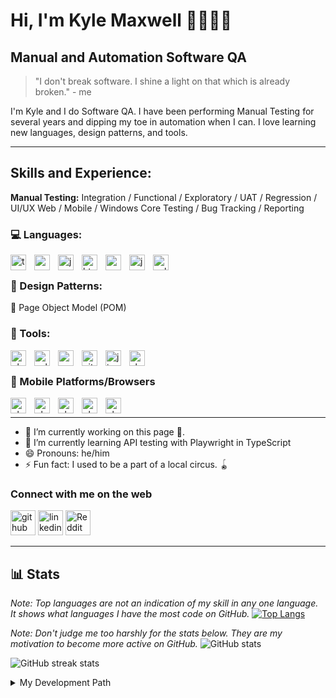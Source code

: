# Hi, I'm Kyle Maxwell 👋🧑🏻‍💻
## Manual and Automation Software QA
> "I don't break software. I shine a light on that which is already broken." - me
 
I'm Kyle and I do Software QA. I have been performing Manual Testing for several years and dipping my toe in automation when I can. I love learning new languages, design patterns, and tools.

---

## **Skills and Experience:**

**Manual Testing:**  Integration / Functional / Exploratory / UAT / Regression / UI/UX Web / Mobile / Windows Core Testing / Bug Tracking / Reporting

### **💻 Languages:** 
<img align="left" alt= "typescript" width="25px" height="25px" style="padding-right:10px;" src="https://cdn.jsdelivr.net/gh/devicons/devicon@latest/icons/typescript/typescript-original.svg"/>
<img align="left" alt= "csharp" width="25px" height="25px" style="padding-right:10px;" src="https://cdn.jsdelivr.net/gh/devicons/devicon@latest/icons/csharp/csharp-original.svg" />
<img align="left" alt= "java" width="25px" height="25px" style="padding-right:10px;" src="https://cdn.jsdelivr.net/gh/devicons/devicon@latest/icons/java/java-original.svg" />
<img align="left" alt= "html5" width="25px" height="25px" style="padding-right:10px;" src="https://cdn.jsdelivr.net/gh/devicons/devicon@latest/icons/html5/html5-original.svg" />
<img align="left" alt= "css3" width="25px" height="25px" style="padding-right:10px;" src="https://cdn.jsdelivr.net/gh/devicons/devicon@latest/icons/css3/css3-original.svg" />
<img align="left" alt= "javascript" width="25px" height="25px" style="padding-right:10px;" src="https://cdn.jsdelivr.net/gh/devicons/devicon@latest/icons/javascript/javascript-original.svg" /> 
<img align="left" alt= "sql" width="25px" height="25px" style="padding-right:10px;" src="https://cdn.jsdelivr.net/gh/devicons/devicon@latest/icons/sqldeveloper/sqldeveloper-original.svg" />
<br />          

### **🎨 Design Patterns:**
📄 Page Object Model (POM) 
<br />

### **🧰 Tools:** 

<img align="left" alt= "playwright" width="25px" height="25px" style="padding-right:10px;" src="https://cdn.jsdelivr.net/gh/devicons/devicon@latest/icons/playwright/playwright-original.svg" />
<img align="left" alt= "selenium" width="25" height="25" style="padding-right:10px;" src="https://cdn.jsdelivr.net/gh/devicons/devicon@latest/icons/selenium/selenium-original.svg" width="25" height="25"/> 
<img align="left" alt= "postman" width="25" height="25" style="padding-right:10px;" src="https://cdn.jsdelivr.net/gh/devicons/devicon@latest/icons/postman/postman-original.svg" width="25" height="25"/> 
<img align="left" alt= "git" width="25" height="25" style="padding-right:10px;" src="https://cdn.jsdelivr.net/gh/devicons/devicon@latest/icons/git/git-original.svg" width="25" height="25"/> 
<img align="left" alt= "jira" width="25" height="25" style="padding-right:10px;" src="https://cdn.jsdelivr.net/gh/devicons/devicon@latest/icons/jira/jira-original.svg" width="25" height="25"/> 
<img align="left" alt= "slack" width="25" height="25" style="padding-right:10px;" src="https://cdn.jsdelivr.net/gh/devicons/devicon@latest/icons/slack/slack-original.svg" width="25" height="25"/>
<br />
           
### **📱 Mobile Platforms/Browsers** 
<img align="left" alt= "playwright" width="25px" height="25px" style="padding-right:10px;" src="https://cdn.jsdelivr.net/gh/devicons/devicon@latest/icons/android/android-original.svg" /> 
<img align="left" alt= "playwright" width="25px" height="25px" style="padding-right:10px;" src="https://cdn.jsdelivr.net/gh/devicons/devicon@latest/icons/apple/apple-original.svg" /> 
<img align="left" alt= "playwright" width="25px" height="25px" style="padding-right:10px;" src="https://cdn.jsdelivr.net/gh/devicons/devicon@latest/icons/chrome/chrome-original.svg" /> 
<img align="left" alt= "playwright" width="25px" height="25px" style="padding-right:10px;" src="https://cdn.jsdelivr.net/gh/devicons/devicon@latest/icons/firefox/firefox-original.svg" /> 
<img align="left" alt= "playwright" width="25px" height="25px" style="padding-right:10px;" src="https://cdn.jsdelivr.net/gh/devicons/devicon@latest/icons/safari/safari-original.svg" />
<br />

---

- 🔭 I’m currently working on this page 🚧. 
- 🌱 I’m currently learning API testing with Playwright in TypeScript 
- 😄 Pronouns: he/him 
- ⚡ Fun fact: I used to be a part of a local circus. 🪀

### Connect with me on the web

[<img src='https://cdn.jsdelivr.net/npm/simple-icons@3.0.1/icons/github.svg' alt='github' height='40'>](https://github.com/IAmSweeps) 
          [<img src="https://cdn.jsdelivr.net/gh/devicons/devicon@latest/icons/linkedin/linkedin-original.svg" alt='linkedin' height='40'>](https://www.linkedin.com/in/kyle-maxwell-5a737477/)  [<img src='https://cdn.jsdelivr.net/npm/simple-icons@3.0.1/icons/reddit.svg' alt='Reddit' height='40'>](https://www.reddit.com/user/i_am_sweeps)  

---
## **📊 Stats**
*Note: Top languages are not an indication of my skill in any one language. It shows what languages I have the most code on GitHub.*
[![Top Langs](https://github-readme-stats.vercel.app/api/top-langs/?username=IAmSweeps&theme=shadow_green)](https://github.com/anuraghazra/github-readme-stats)

*Note: Don't judge me too harshly for the stats below. They are my motivation to become more active on GitHub.*
![GitHub stats](https://github-readme-stats.vercel.app/api?username=IAmSweeps&show_icons=true&theme=shadow_green)  

![GitHub streak stats](https://streak-stats.demolab.com/?user=IAmSweeps&theme=shadow_green)  

<details>
 <summary>
  My Development Path
 </summary>
 My development journey goes all the way back to when I was asked in 3rd grade, "What do you want to be when you grow up? I said, very confidently, "I want to make video games." As an 8-year-old in 1991, I didn't know that making video games hadn't become a thing that a lot of people did (I realize it still isn't, but at least the idea isn't so farfetched) and I was laughed at. I wasn't deterred by this. 
 
 Fast forward a bunch of years and I graduated high school, joined the Navy for almost 10 years, performed basic IT work, then was introduced to Software QA. At the time, I didn't know that was something people actually got paid to do. I had heard of video game beta testers, but that was it. My whole world got rocked and I felt like I had found my calling. Sure, it's not making video games, but I love it. My first several years were in Manual QA, but I was learning programming languages, automation testing design patterns, and familiarizing myself with various tools for automating tests at the same time.

 When I finally had a chance to write automated tests in a professional setting, I was hooked. This is what I am supposed to be doing, right now. Video games might still be in my future, but for now, I am happy to be ensuring that the quality of the software being released is the highest that I can help make it.
</details> 
